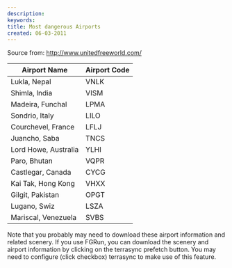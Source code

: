 ```yaml
---
description: 
keywords: 
title: Most dangerous Airports
created: 06-03-2011
---
```


Source from: <http://www.unitedfreeworld.com/>


| Airport Name | Airport Code |
| --- | --- |
| Lukla, Nepal | VNLK |
| Shimla, India | VISM  |
| Madeira, Funchal | LPMA |
| Sondrio, Italy | LILO |
| Courchevel, France | LFLJ |
| Juancho, Saba | TNCS |
| Lord Howe, Australia| YLHI |
| Paro, Bhutan | VQPR |
| Castlegar, Canada | CYCG |
| Kai Tak, Hong Kong | VHXX |
| Gilgit, Pakistan | OPGT |
| Lugano, Swiz | LSZA |
| Mariscal, Venezuela | SVBS |


Note that you probably may need to download these airport information
and related scenery. If you use FGRun, you can download the scenery and
airport information by clicking on the terrasync prefetch button. You
may need to configure (click checkbox) terrasync to make use of this
feature.

